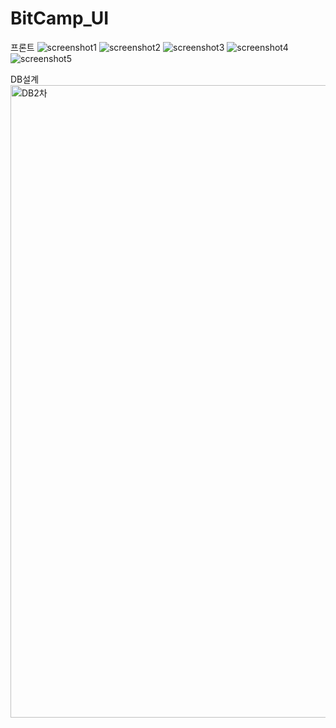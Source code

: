 # BitCamp_UI
프론트
![screenshot1](https://user-images.githubusercontent.com/89093279/146143297-b015c5af-9216-4dc0-9ef6-36e1396860fb.PNG)
![screenshot2](https://user-images.githubusercontent.com/89093279/146143315-3477533d-04c6-4115-b673-20e46d1b4526.PNG)
![screenshot3](https://user-images.githubusercontent.com/89093279/146143347-b47d323f-7e9f-4380-9557-83324d0c8f8b.PNG)
![screenshot4](https://user-images.githubusercontent.com/89093279/146143323-3393dfe3-3d67-4d55-b4e3-7a76f253bf5a.PNG)
![screenshot5](https://user-images.githubusercontent.com/89093279/146143594-e5b30e10-da55-40c6-bcf7-c7579bf03d4e.PNG)

DB설계
<img width="1012" alt="DB2차" src="https://user-images.githubusercontent.com/89093279/146143411-ffe8b8c4-9b31-49fb-a1ac-5e96f993f24f.png">
